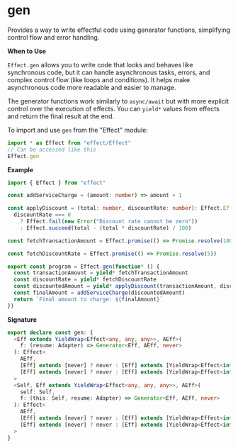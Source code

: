# gen

Provides a way to write effectful code using generator functions, simplifying
control flow and error handling.

**When to Use**

`Effect.gen` allows you to write code that looks and behaves like synchronous
code, but it can handle asynchronous tasks, errors, and complex control flow
(like loops and conditions). It helps make asynchronous code more readable
and easier to manage.

The generator functions work similarly to `async/await` but with more
explicit control over the execution of effects. You can `yield*` values from
effects and return the final result at the end.

To import and use `gen` from the "Effect" module:

```ts
import * as Effect from "effect/Effect"
// Can be accessed like this
Effect.gen
```

**Example**

```ts
import { Effect } from "effect"

const addServiceCharge = (amount: number) => amount + 1

const applyDiscount = (total: number, discountRate: number): Effect.Effect<number, Error> =>
  discountRate === 0
    ? Effect.fail(new Error("Discount rate cannot be zero"))
    : Effect.succeed(total - (total * discountRate) / 100)

const fetchTransactionAmount = Effect.promise(() => Promise.resolve(100))

const fetchDiscountRate = Effect.promise(() => Promise.resolve(5))

export const program = Effect.gen(function* () {
  const transactionAmount = yield* fetchTransactionAmount
  const discountRate = yield* fetchDiscountRate
  const discountedAmount = yield* applyDiscount(transactionAmount, discountRate)
  const finalAmount = addServiceCharge(discountedAmount)
  return `Final amount to charge: ${finalAmount}`
})
```

**Signature**

```ts
export declare const gen: {
  <Eff extends YieldWrap<Effect<any, any, any>>, AEff>(
    f: (resume: Adapter) => Generator<Eff, AEff, never>
  ): Effect<
    AEff,
    [Eff] extends [never] ? never : [Eff] extends [YieldWrap<Effect<infer _A, infer E, infer _R>>] ? E : never,
    [Eff] extends [never] ? never : [Eff] extends [YieldWrap<Effect<infer _A, infer _E, infer R>>] ? R : never
  >
  <Self, Eff extends YieldWrap<Effect<any, any, any>>, AEff>(
    self: Self,
    f: (this: Self, resume: Adapter) => Generator<Eff, AEff, never>
  ): Effect<
    AEff,
    [Eff] extends [never] ? never : [Eff] extends [YieldWrap<Effect<infer _A, infer E, infer _R>>] ? E : never,
    [Eff] extends [never] ? never : [Eff] extends [YieldWrap<Effect<infer _A, infer _E, infer R>>] ? R : never
  >
}
```
